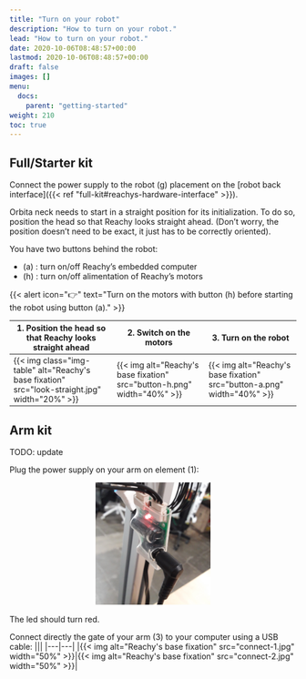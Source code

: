 ```yaml
---
title: "Turn on your robot"
description: "How to turn on your robot."
lead: "How to turn on your robot."
date: 2020-10-06T08:48:57+00:00
lastmod: 2020-10-06T08:48:57+00:00
draft: false
images: []
menu:
  docs:
    parent: "getting-started"
weight: 210
toc: true
---
```


## Full/Starter kit

Connect the power supply to the robot (g) placement on the [robot back interface]({{< ref "full-kit#reachys-hardware-interface" >}}).  

Orbita neck needs to start in a straight position for its initialization. To do so, position the head so that Reachy looks straight ahead. (Don’t worry, the position doesn’t need to be exact, it just has to be correctly oriented).  

You have two buttons behind the robot:
- (a) : turn on/off Reachy’s embedded computer
- (h) : turn on/off alimentation of Reachy’s motors

{{< alert icon="👉" text="Turn on the motors with button (h) before starting the robot using button (a)." >}}

| 1. Position the head so that Reachy looks straight ahead | 2. Switch on the motors | 3. Turn on the robot |
| -------|-------------|----------|
|{{< img class="img-table" alt="Reachy's base fixation" src="look-straight.jpg" width="20%" >}}|{{< img alt="Reachy's base fixation" src="button-h.png" width="40%" >}}|{{< img alt="Reachy's base fixation" src="button-a.png" width="40%" >}}|


## Arm kit

TODO: update 

Plug the power supply on your arm on element (1):

<p align="center">
<img src="plug-in.jpg" alt="drawing" width="40%"/>
</p>

The led should turn red.  

Connect directly the gate of your arm (3) to your computer using a USB cable:
|||
|---|---|
|{{< img alt="Reachy's base fixation" src="connect-1.jpg" width="50%" >}}|{{< img alt="Reachy's base fixation" src="connect-2.jpg" width="50%" >}}|